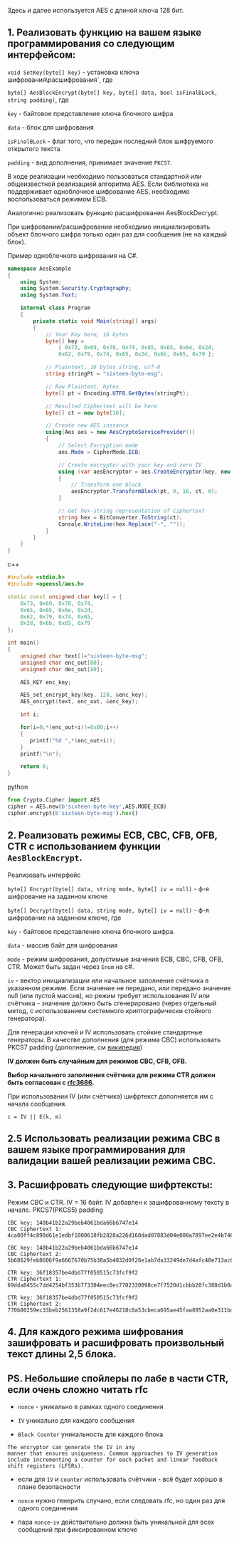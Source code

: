 ﻿Здесь и далее используется AES с длиной ключа 128 бит.

## 1. Реализовать функцию на вашем языке программирования со следующим интерфейсом:
`void SetKey(byte[] key)` - установка ключа шифрования\расшифрования`, где

`byte[] AesBlockEncrypt(byte[] key, byte[] data, bool isFinalBLock, string padding)`, где

`key` - байтовое представление ключа блочного шифра

`data` - блок для шифрования

`isFinalBLock` - флаг того, что передан последний блок шифруемого открытого текста

`padding` - вид дополнения, принимает значение `PKCS7`.

В ходе реализации необходимо пользоваться стандартной или общеизвестной реализацией алгоритма AES. Если библиотека не поддерживает одноблочное шифрование AES, необходимо воспользоваться режимом ECB.

Аналогично реализовать функцию расшифрования AesBlockDecrypt.

При шифровании/расшифровании необходимо инициализировать объект блочного шифра только один раз для сообщения (не на каждый блок).

Пример одноблочного шифрования на C#.
```csharp
namespace AesExample
{
    using System;
    using System.Security.Cryptography;
    using System.Text;

    internal class Program
    {
        private static void Main(string[] args)
        {
            // Your Key here, 16 bytes
            byte[] key =
                { 0x73, 0x69, 0x78, 0x74, 0x65, 0x65, 0x6e, 0x2d,
                0x62, 0x79, 0x74, 0x65, 0x2d, 0x6b, 0x65, 0x79 };

            // Plaintext, 16 bytes string, utf-8
            string stringPt = "sixteen-byte-msg";

            // Raw Plaintext, bytes
            byte[] pt = Encoding.UTF8.GetBytes(stringPt);

            // Resulted Ciphertext will be here
            byte[] ct = new byte[16];

            // Create new AES instance
            using(Aes aes = new AesCryptoServiceProvider())
            {
                // Select Encryption mode
                aes.Mode = CipherMode.ECB;

                // Create encryptor with your key and zero IV
                using (var aesEncryptor = aes.CreateEncryptor(key, new byte[16]))
                {
                    // Transform one block
                    aesEncryptor.TransformBlock(pt, 0, 16, ct, 0);
                }

                // Get hex-string representation of Ciphertext
                string hex = BitConverter.ToString(ct);
                Console.WriteLine(hex.Replace("-", ""));
            }
        }
    }
}
```

c++
```cpp
#include <stdio.h> 
#include <openssl/aes.h>   

static const unsigned char key[] = {
    0x73, 0x69, 0x78, 0x74, 
    0x65, 0x65, 0x6e, 0x2d,
    0x62, 0x79, 0x74, 0x65,
    0x2d, 0x6b, 0x65, 0x79
};

int main()
{
    unsigned char text[]="sixteen-byte-msg";
    unsigned char enc_out[80];
    unsigned char dec_out[80];

    AES_KEY enc_key;

    AES_set_encrypt_key(key, 128, &enc_key);
    AES_encrypt(text, enc_out, &enc_key);      

    int i;

    for(i=0;*(enc_out+i)!=0x00;i++)
    {
       printf("%X ",*(enc_out+i));
    }
    printf("\n");

    return 0;
} 
```

python
```python
from Crypto.Cipher import AES
cipher = AES.new(b'sixteen-byte-key',AES.MODE_ECB)
cipher.encrypt(b'sixteen-byte-msg').hex()
```

## 2. Реализовать режимы ECB, CBC, CFB, OFB, CTR с использованием функции `AesBlockEncrypt`.

Реализовать интерфейс

`byte[] Encrypt(byte[] data, string mode, byte[] iv = null)` - ф-я шифрование на заданном ключе

`byte[] Decrypt(byte[] data, string mode, byte[] iv = null)` - ф-я шифрование на заданном ключе, где

`key` - байтовое представление ключа блочного шифра. 

`data` - массив байт для шифрования

`mode` - режим шифрования, допустимые значения ECB, CBC, CFB, OFB, CTR. Может быть задан через `Enum` на c#.

`iv` - вектор инициализации или начальное заполнение счётчика в указанном режиме. Если значение не передано, или передано значение null (или пустой массив), но режим требует использования IV или счётчика - значение должно быть сгенерировано (через отдельный метод, с использованием системного криптографически стойкого генератора).

Для генерации ключей и IV использовать стойкие стандартные генераторы. В качестве дополнения (для режима CBC) использовать PKCS7 padding (дополнение, см [википедия](https://en.wikipedia.org/wiki/Padding_(cryptography)#PKCS%235_and_PKCS%237))

**IV должен быть случайным для режимов CBC, CFB, OFB.**

**Выбор начального заполнения счётчика для режима CTR должен быть согласован с [rfc3686](https://tools.ietf.org/html/rfc3686#page-7).**

При использовании IV (или счётчика) шифртекст дополняется им с начала сообщения.

`c = IV || E(k, m)`

## 2.5 Использовать реализации режима CBC в вашем языке программирования для валидации вашей реализации режима CBC.

## 3. Расшифровать следующие шифртексты:

Режим CBC и CTR. IV = 16 байт. IV добавлен к зашифрованному тексту в начале. PKCS7(PKCS5) padding


    CBC key: 140b41b22a29beb4061bda66b6747e14
    CBC Ciphertext 1: 4ca00ff4c898d61e1edbf1800618fb2828a226d160dad07883d04e008a7897ee2e4b7465d5290d0c0e6c6822236e1daafb94ffe0c5da05d9476be028ad7c1d81
    
    CBC key: 140b41b22a29beb4061bda66b6747e14
    CBC Ciphertext 2: 5b68629feb8606f9a6667670b75b38a5b4832d0f26e1ab7da33249de7d4afc48e713ac646ace36e872ad5fb8a512428a6e21364b0c374df45503473c5242a253
    
    CTR key: 36f18357be4dbd77f050515c73fcf9f2
    CTR Ciphertext 1: 69dda8455c7dd4254bf353b773304eec0ec7702330098ce7f7520d1cbbb20fc388d1b0adb5054dbd7370849dbf0b88d393f252e764f1f5f7ad97ef79d59ce29f5f51eeca32eabedd9afa9329
    
    CTR key: 36f18357be4dbd77f050515c73fcf9f2
    CTR Ciphertext 2: 770b80259ec33beb2561358a9f2dc617e46218c0a53cbeca695ae45faa8952aa0e311bde9d4e01726d3184c34451
    
## 4. Для каждого режима шифрования зашифровать и расшифровать произвольный текст длины 2,5 блока.



## PS. Небольшие спойлеры по лабе в части CTR, если очень сложно читать rfc

 * `nonce` - уникально в рамках одного соединения

 * `IV` уникально для каждого сообщения

 * `Block Counter` уникальность для каждого блока

```
The encryptor can generate the IV in any
manner that ensures uniqueness. Common approaches to IV generation
include incrementing a counter for each packet and linear feedback
shift registers (LFSRs).
```

 * если для `IV` и `counter` использовать счётчики - всё будет хорошо в плане безопасности

 * `nonce` нужно генерить случано, если следовать rfc, но один раз для одного соединения

 * пара `nonce`-`iv` действительно должна быть уникальной для всех сообщений при фиксированном ключе
